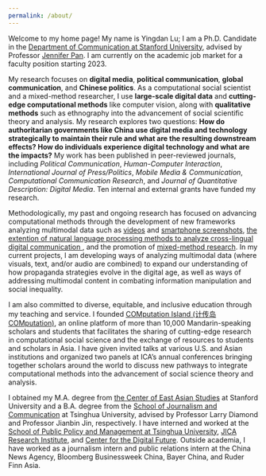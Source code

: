 ```yaml
---
permalink: /about/
---
```


Welcome to my home page! My name is Yingdan Lu; I am a Ph.D. Candidate in the [Department of Communication at Stanford University](http://comm.stanford.edu), advised by Professor [Jennifer Pan](http://jenpan.com). I am currently on the academic job market for a faculty position starting 2023.

My research focuses on **digital media**, **political communication**, **global communication**, and **Chinese politics**. As a computational social scientist and a mixed-method researcher, I use **large-scale digital data** and **cutting-edge computational methods** like computer vision, along with **qualitative methods** such as ethnography into the advancement of social scientific theory and analysis. My research explores two questions: **How do authoritarian governments like China use digital media and technology strategically to maintain their rule and what are the resulting downstream effects? How do individuals experience digital technology and what are the impacts?** My work has been published in peer-reviewed journals, including <i>Political Communication</i>, <i>Human-Computer Interaction</i>, <i>International Journal of Press/Politics</i>, <i>Mobile Media & Communication</i>, <i>Computational Communication Research</i>, and <i>Journal of Quantitative Description: Digital Media</i>. Ten internal and external grants have funded my research.

<!-- My first line of research uses digital data to explore the roles of digital media and technology in authoritarian governance, with a special focus on how the Chinese government strategically leverages social media for political propaganda. In two publications, I apply computational text analyzes to large-scale social media data to identify new propaganda strategies like [clickbait](https://www.tandfonline.com/doi/full/10.1080/10584609.2020.1765914), [attention-eliciting video features, and the production of non-propaganda content](https://www.aup-online.com/content/journals/10.5117/CCR2022.2.002.LU) used by the Chinese government. Going beyond identifying government strategies, in my [latest leading-author publication](https://journals.sagepub.com/doi/full/10.1177/19401612221117470), I develop a semi-automated deep-learning framework to explore the consequences and limitations of censorship on transnational information flows in China.

My second line of research examines individuals’ experiences with digital media and technology and their effects through new data collection methods and computational analyzes. I have collaborated with an interdisciplinary team at Stanford developing the [Screenomics](http://screenomics.stanford.edu/) framework for understanding how individuals experience widely varied digital experiences on smartphones through capturing moment-by-moment screenshots. Using the Screenomics framework to compare mobile phone use among individuals in China, Myanmar, and the United States based on millions of screenshots, we find that [smartphone use reflects both localization and homogenization](https://journals.sagepub.com/doi/full/10.1177/20501579221080333#_i32) in the three radically different media environments. Combining quantitative analysis and qualitative digital ethnography of influencer-generated data, my working paper, currently being revised for resubmission to <i>New Media & Society</i>, explores how social media reproduces racial inequality as a consequence of media experiences. -->

Methodologically, my past and ongoing research has focused on advancing computational methods through the development of new frameworks analyzing multimodal data such as [videos](https://www.aup-online.com/content/journals/10.5117/CCR2022.2.002.LU) and [smartphone screenshots](https://journals.sagepub.com/doi/full/10.1177/20501579221080333#_i32), [the extention of natural language processing methods to analyze cross-lingual digital communication ](https://journals.sagepub.com/doi/full/10.1177/19401612221117470), and the promotion of [mixed-method research](https://www.tandfonline.com/doi/full/10.1080/10584609.2020.1765914). In my current projects, I am developing ways of analyzing multimodal data (where visuals, text, and/or audio are combined) to expand our understanding of how propaganda strategies evolve in the digital age, as well as ways of addressing multimodal content in combating information manipulation and social inequality.

I am also committed to diverse, equitable, and inclusive education through my teaching and service. I founded [COMputation Island (计传岛COMputation)](https://yingdanlu.com/account/), an online platform of more than 10,000 Mandarin-speaking scholars and students that facilitates the sharing of cutting-edge research in computational social science and the exchange of resources to students and scholars in Asia. I have given invited talks at various U.S. and Asian institutions and organized two panels at ICA’s annual conferences bringing together scholars around the world to discuss new pathways to integrate computational methods into the advancement of social science theory and analysis. 

I obtained my M.A. degree from [the Center of East Asian Studies](https://ceas.stanford.edu/) at Stanford University and a B.A. degree from the [School of Journalism and Communication](http://www.tsjc.tsinghua.edu.cn/) at Tsinghua University, advised by Professor Larry Diamond and Professor Jianbin Jin, respectively. I have interned and worked at the [School of Public Policy and Management at Tsinghua University](http://www.iccs.tsinghua.edu.cn/), [JICA Research Institute](https://www.jica.go.jp/jica-ri/), and [Center for the Digital Future](https://www.digitalcenter.org/). Outside academia, I have worked as a journalism intern and public relations intern at the China News Agency, Bloomberg Businessweek China, Bayer China, and Ruder Finn Asia.
